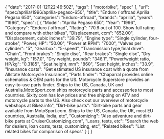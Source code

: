 {
    "date": "2017-01-12T22:46:50Z",
    "tags": [
        "motorbike",
        "spec"
    ],
    "url": "spec\/aprilia\/1996\/aprilia-pegaso-650",
    "title": "Enduro \/ offroad Aprilia Pegaso 650",
    "categories": "Enduro-offroad",
    "brands": "aprilia",
    "years": "1996",
    "spec": [
        {
            "Model": "Aprilia Pegaso 650",
            "Year": "1996",
            "Category": "Enduro \/ offroad",
            "Rating": "70.6 out of 100. Show full rating and compare with other bikes",
            "Displacement, ccm": "652.00",
            "Displacement, cubic inches": "39.79",
            "Engine type": "Single cylinder, four-stroke",
            "Power, HP": "50.00",
            "Power at RPM": "7000",
            "Valves per cylinder": "5",
            "Gearbox": "5-speed",
            "Transmission type,final drive": "Chain",
            "Front brakes": "Single disc",
            "Rear brakes": "Single disc",
            "Dry weight, kg": "157.0",
            "Dry weight, pounds": "346.1",
            "Power\/weight ratio, HP\/kg": "0.3185",
            "Seat height, mm": "860",
            "Seat height, inches": "33.9",
            "Insurance costs": "Get estimated US insurance cost with a quote from Allstate Motorcycle Insurance",
            "Parts finder": "Chaparral provides online schematics & OEM parts for the US.   Motorcycle Superstore provides an easy-to-use parts finder. Ships to the US, Canada, UK and Australia.MotoSport.com ships motorcycle parts and accessories to most countries.    Sixity.com has low prices and free shipping on ATV and motorcycle parts to the US. Also check out our overview of motorcycle webshops at Bikez.info",
            "Dirt-bike parts": "Dirt-bike parts and gear available from MotoSport.com. Ships to the US, Canada, the UK, most EU countries, Australia, India, etc",
            "Customizing": "Also adventure and dirt-bike parts at CruiserCustomizing.com",
            "Loans, tests, etc": "Search the web for dealers, loan costs, tests, customizing, etc",
            "Related bikes": "List related bikes for comparison of specs"
        }
    ]
}